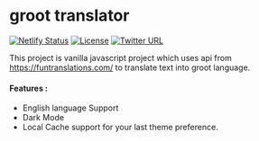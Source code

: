 # groot translator

[![Netlify Status](https://api.netlify.com/api/v1/badges/84218441-f2a5-4b53-9082-beea76d82def/deploy-status)](https://app.netlify.com/sites/banana-trans/deploys)
[![License](https://img.shields.io/github/license/logan1x/banana_translator?style=flat-square)](https://github.com/Logan1x/banana_translator/blob/master/LICENSE)
[![Twitter URL](https://img.shields.io/twitter/url?style=social&url=https%3A%2F%2Fbanana-trans.netlify.app%2F)](https://twitter.com/intent/tweet?text=Wow:&url=https%3A%2F%2Fbanana-trans.netlify.app%2F)

This project is vanilla javascript project which uses api from https://funtranslations.com/ to translate text into groot language.

#### Features :

- English language Support
- Dark Mode
- Local Cache support for your last theme preference.

<!-- ## Website Preview

<a href="https://banana-trans.netlify.app/"><p align="center">
        <img src="https://i.imgur.com/uIQyhtX.png" title="banana translator">
</p></a>

## How it works

<a href="https://banana-trans.netlify.app/"><p align="center">
        <img src="https://i.imgur.com/K9w10K3.gif" title="banana translator">
</p></a> -->
